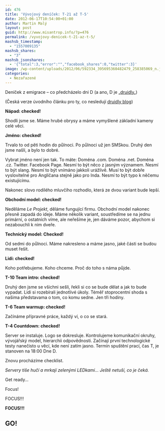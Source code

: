 ```yaml
---
id: 476
title: 'Vývojový deníček: T-21 až T-5'
date: 2012-06-17T10:54:00+01:00
author: Martin Malý
layout: post
guid: http://www.misantrop.info/?p=476
permalink: /vyvojovy-denicek-t-21-az-t-5/
mashsb_timestamp:
  - "1557009135"
mashsb_shares:
  - "3"
mashsb_jsonshares:
  - '{"total":3,"error":"","facebook_shares":0,"twitter":3}'
image: /wp-content/uploads/2012/06/592334_395695360482479_258385069_n.jpg
categories:
  - Nezařazené
---
```

Deníček z emigrace &#8211; co předcházelo dni D (a ano, D je &#8222;[druidly](http://druidly.com)&#8222;)

<!--more-->

(Česká verze úvodního článku pro ty, co nesledují [druidly blog](http://druidly.com/blog/))

**Nápad: checked!**

Shodli jsme se. Máme hrubé obrysy a máme vymyšlené základní kameny celé věci.

**Jméno: checked!**

Trvalo to od pěti hodin do půlnoci. Po půlnoci už jen SMSkou. Druhý den jsme našli, a bylo to dobré.

Vybrat jméno není jen tak. To máte: Doména .com. Doména .net. Doména .cz. Twitter. Facebook Page. Nesmí to být něco z jasným významem. Nesmí to být slang. Nesmí to být vnímáno jakkoli urážlivě. Musí to být dobře vyslovitelné pro Angličana stejně jako pro Inda. Nesmí to být typo k něčemu existujícímu.

Nakonec slovo rodilého mluvčího rozhodlo, která ze dvou variant bude lepší.

**Obchodní model: checked!**

Neděláme _Le Projekt_, děláme fungující firmu. Obchodní model nakonec přesně zapadá do ideje. Máme několik variant, soustředíme se na jednu primární, o ostatních víme, ale neřešíme je, jen dáváme pozor, abychom si nezabouchli k nim dveře.

**Technický model: Checked!**

Od sedmi do půlnoci. Máme nakresleno a máme jasno, jaké části se budou muset řešit.

**Lidi: checked!**

Koho potřebujeme. Koho chceme. Proč do toho s náma půjde.

**T-10 Team intro: checked!**

Druhý den jsme se všichni sešli, řekli si co se bude dělat a jak to bude vypadat. Lidi si rozebírali jednotlivé úkoly. Téměř stoprocentní shoda s našima představama o tom, co komu sedne. Jen tři hodiny.

**T-6 Team warmup: checked!**

Začínáme přípravné práce, každý ví, o co se stará.

**T-4 Countdown: checked!**

Server se instaluje. Logo se dokresluje. Kontrolujeme komunikační okruhy, vývojářský model, hierarchii odpovědnosti. Začínají první technologické testy nanečisto u věcí, kde není zatím jasno. Termín spuštění prací, čas T, je stanoven na 18:00 Dne D.

Znovu procházíme checklist.

_Servery tiše hučí a mrkají zelenými LEDkami&#8230; Ještě netuší, co je čeká._

Get ready&#8230;

Focus!

FOCUS!!!

**FOCUS!!!**

## GO!